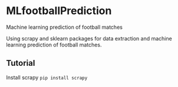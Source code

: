 # MLfootballPrediction
Machine learning prediction of football matches

Using scrapy and sklearn packages for data extraction and machine learning prediction of football matches.

## Tutorial

Install scrapy
`pip install scrapy`
